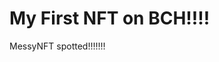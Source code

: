 # My First NFT on BCH!!!!
MessyNFT spotted!!!!!!!
                                                                                                                                                                                                              